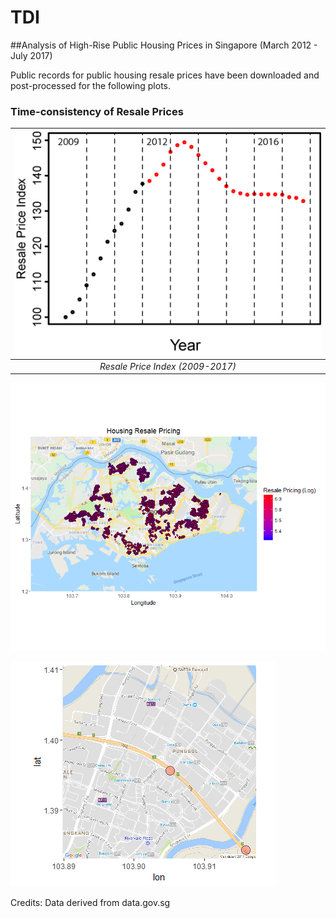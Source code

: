 # TDI

##Analysis of High-Rise Public Housing Prices in Singapore (March 2012 - July 2017)

Public records for public housing resale prices have been downloaded and post-processed for the following plots.

### Time-consistency of Resale Prices

| ![Resale Price Index](https://raw.githubusercontent.com/ooichinchun/TDI/master/resale_plot.png "Resale Price Index") | 
|:--:| 
| *Resale Price Index (2009-2017)* |




![Resale Housing Locations](https://raw.githubusercontent.com/ooichinchun/TDI/master/Price_Distribution.png "Housing Locations")

![Traffic Camera Locations](traffic_camera_loc.png)


Credits: Data derived from data.gov.sg
